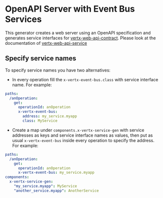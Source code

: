 # OpenAPI Server with Event Bus Services

This generator creates a web server using an OpenAPI specification and generates service interfaces for [vertx-web-api-contract](https://vertx.io/docs/vertx-web-api-contract/java/). Please look at the documentation of [vertx-web-api-service](https://vertx.io/docs/vertx-web-api-service/java/)

## Specify service names

To specify service names you have two alternatives:

* In every operation fill the `x-vertx-event-bus.class` with service interface name. For example:

```yaml
paths:
  /anOperation:
    get:
      operationId: anOperation
      x-vertx-event-bus:
        address: my_service.myapp
        class: MyService
```

* Create a map under `components.x-vertx-service-gen` with service addresses as keys and service interface names as values, then put as usual `x-vertx-event-bus` inside every operation to specify the address. For example:

```yaml
paths:
  /anOperation:
    get:
      operationId: anOperation
      x-vertx-event-bus: my_service.myapp
components:
  x-vertx-service-gen:
    "my_service.myapp": MyService
    "another_service.myapp": AnotherService
```
